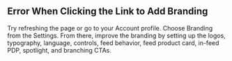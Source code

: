 ## Error When Clicking the Link to Add Branding

Try refreshing the page or go to your Account profile. Choose Branding from the Settings. From there, improve the branding by setting up the logos, typography, language, controls, feed behavior, feed product card, in-feed PDP, spotlight, and branching CTAs.